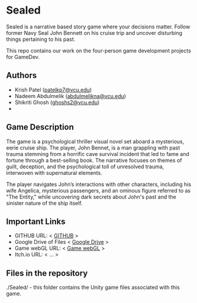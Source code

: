 # Sealed

Sealed is a narrative based story game where your decisions matter. Follow former Navy Seal John Bennett on his cruise trip and uncover disturbing things pertaining to his past. 

This repo contains our work on the four-person game development projects for GameDev.

## Authors

- Krish Patel (patelkp7@vcu.edu)
- Nadeem Abdulmelik (abdulmelikna@vcu.edu)
- Shikriti Ghosh (ghoshs2@vcu.edu)
-

## Game Description

The game is a psychological thriller visual novel set aboard a mysterious, eerie cruise ship. The player, John Bennet, is a man grappling with past trauma stemming from a horrific cave survival incident that led to fame and fortune through a best-selling book. The narrative focuses on themes of guilt, deception, and the psychological toll of unresolved trauma, interwoven with supernatural elements.

The player navigates John’s interactions with other characters, including his wife Angelica, mysterious passengers, and an ominous figure referred to as "The Entity," while uncovering dark secrets about John's past and the sinister nature of the ship itself.

## Important Links

- GITHUB URL: < [GITHUB](https://github.com/cmsc-vcu/gamedev-fa2024-final-papasgameria/tree/main) >
- Google Drive of Files < [Google Drive](https://drive.google.com/drive/folders/18gZstaUBFr4F1W5EDd_tjAz3YEYb6V3f) >
- Game webGL URL: < [Game webGL](https://play.unity.com/en/games/48e2409c-ee03-405a-9e7c-fd8e1b35d03d/final-project) >
- Itch.io URL: < ... >

## Files in the repository

./Sealed/ - this folder contains the Unity game files associated with this game.
